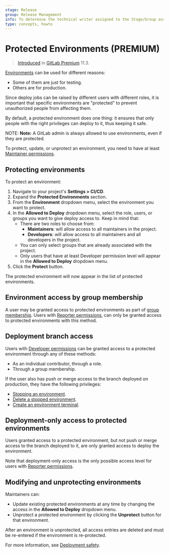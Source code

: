 ```yaml
---
stage: Release
group: Release Management
info: To determine the technical writer assigned to the Stage/Group associated with this page, see https://about.gitlab.com/handbook/engineering/ux/technical-writing/#designated-technical-writers
type: concepts, howto
---
```


# Protected Environments **(PREMIUM)**

> [Introduced](https://gitlab.com/gitlab-org/gitlab/-/merge_requests/6303) in [GitLab Premium](https://about.gitlab.com/pricing/) 11.3.

[Environments](../environments/index.md) can be used for different reasons:

- Some of them are just for testing.
- Others are for production.

Since deploy jobs can be raised by different users with different roles, it is important that
specific environments are "protected" to prevent unauthorized people from affecting them.

By default, a protected environment does one thing: it ensures that only people
with the right privileges can deploy to it, thus keeping it safe.

NOTE: **Note:**
A GitLab admin is always allowed to use environments, even if they are protected.

To protect, update, or unprotect an environment, you need to have at least
[Maintainer permissions](../../user/permissions.md).

## Protecting environments

To protect an environment:

1. Navigate to your project's **Settings > CI/CD**.
1. Expand the **Protected Environments** section.
1. From the **Environment** dropdown menu, select the environment you want to protect.
1. In the **Allowed to Deploy** dropdown menu, select the role, users, or groups you
   want to give deploy access to. Keep in mind that:
   - There are two roles to choose from:
     - **Maintainers**: will allow access to all maintainers in the project.
     - **Developers**: will allow access to all maintainers and all developers in the project.
   - You can only select groups that are already associated with the project.
   - Only users that have at least Developer permission level will appear in
     the **Allowed to Deploy** dropdown menu.
1. Click the **Protect** button.

The protected environment will now appear in the list of protected environments.

## Environment access by group membership

A user may be granted access to protected environments as part of
[group membership](../../user/group/index.md). Users with
[Reporter permissions](../../user/permissions.md), can only be granted access to
protected environments with this method.

## Deployment branch access

Users with [Developer permissions](../../user/permissions.md) can be granted
access to a protected environment through any of these methods:

- As an individual contributor, through a role.
- Through a group membership.

If the user also has push or merge access to the branch deployed on production,
they have the following privileges:

- [Stopping an environment](index.md#stopping-an-environment).
- [Delete a stopped environment](index.md#delete-a-stopped-environment).
- [Create an environment terminal](index.md#web-terminals).

## Deployment-only access to protected environments

Users granted access to a protected environment, but not push or merge access
to the branch deployed to it, are only granted access to deploy the environment.

Note that deployment-only access is the only possible access level for users with
[Reporter permissions](../../user/permissions.md).

## Modifying and unprotecting environments

Maintainers can:

- Update existing protected environments at any time by changing the access in the
  **Allowed to Deploy** dropdown menu.
- Unprotect a protected environment by clicking the **Unprotect** button for that environment.

After an environment is unprotected, all access entries are deleted and must
be re-entered if the environment is re-protected.

For more information, see [Deployment safety](deployment_safety.md).

<!-- ## Troubleshooting

Include any troubleshooting steps that you can foresee. If you know beforehand what issues
one might have when setting this up, or when something is changed, or on upgrading, it's
important to describe those, too. Think of things that may go wrong and include them here.
This is important to minimize requests for support, and to avoid doc comments with
questions that you know someone might ask.

Each scenario can be a third-level heading, e.g. `### Getting error message X`.
If you have none to add when creating a doc, leave this section in place
but commented out to help encourage others to add to it in the future. -->

